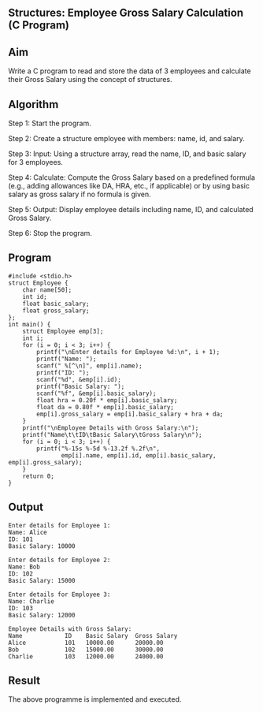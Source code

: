 ## Structures: Employee Gross Salary Calculation (C Program)
## Aim
Write a C program to read and store the data of 3 employees and calculate their Gross Salary using the concept of structures.

## Algorithm
Step 1: Start the program.

Step 2: Create a structure employee with members: name, id, and salary.

Step 3: Input: Using a structure array, read the name, ID, and basic salary for 3 employees.

Step 4: Calculate: Compute the Gross Salary based on a predefined formula (e.g., adding allowances like DA, HRA, etc., if applicable) or by using basic salary as gross salary if no formula is given.

Step 5: Output: Display employee details including name, ID, and calculated Gross Salary.

Step 6: Stop the program.

## Program 
```
#include <stdio.h>
struct Employee {
    char name[50];
    int id;
    float basic_salary;
    float gross_salary;
};
int main() {
    struct Employee emp[3];
    int i;
    for (i = 0; i < 3; i++) {
        printf("\nEnter details for Employee %d:\n", i + 1);
        printf("Name: ");
        scanf(" %[^\n]", emp[i].name); 
        printf("ID: ");
        scanf("%d", &emp[i].id);
        printf("Basic Salary: ");
        scanf("%f", &emp[i].basic_salary);
        float hra = 0.20f * emp[i].basic_salary;
        float da = 0.80f * emp[i].basic_salary;
        emp[i].gross_salary = emp[i].basic_salary + hra + da;
    }
    printf("\nEmployee Details with Gross Salary:\n");
    printf("Name\t\tID\tBasic Salary\tGross Salary\n");
    for (i = 0; i < 3; i++) {
        printf("%-15s %-5d %-13.2f %.2f\n",
               emp[i].name, emp[i].id, emp[i].basic_salary, emp[i].gross_salary);
    }
    return 0;
}
```


## Output
```
Enter details for Employee 1:
Name: Alice
ID: 101
Basic Salary: 10000

Enter details for Employee 2:
Name: Bob
ID: 102
Basic Salary: 15000

Enter details for Employee 3:
Name: Charlie
ID: 103
Basic Salary: 12000

Employee Details with Gross Salary:
Name            ID    Basic Salary  Gross Salary
Alice           101   10000.00      20000.00
Bob             102   15000.00      30000.00
Charlie         103   12000.00      24000.00
```



## Result
The above programme is implemented and executed.

